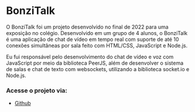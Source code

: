 # BonziTalk

O BonziTalk foi um projeto desenvolvido no final de 2022 para uma exposição
no colégio. Desenvolvido em um grupo de 4 alunos, o BonziTalk é uma aplicação
de chat de vídeo em tempo real com suporte de até 10 conexões simultâneas por
sala feito com HTML/CSS, JavaScript e Node.js.

Eu fui responsável pelo desenvolvimento do chat de vídeo e voz com JavaScript
por meio da biblioteca PeerJS, além de desenvolver o sistema de salas e chat
de texto com websockets, utilizando a biblioteca socket.io e Node.js.

### Acesse o projeto via:

* <a href="https://github.com/vidacalura/BonziTalk">
    Github</a>